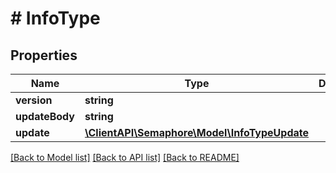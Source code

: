 # # InfoType

## Properties

Name | Type | Description | Notes
------------ | ------------- | ------------- | -------------
**version** | **string** |  | [optional]
**updateBody** | **string** |  | [optional]
**update** | [**\ClientAPI\Semaphore\Model\InfoTypeUpdate**](InfoTypeUpdate.md) |  | [optional]

[[Back to Model list]](../../README.md#models) [[Back to API list]](../../README.md#endpoints) [[Back to README]](../../README.md)
